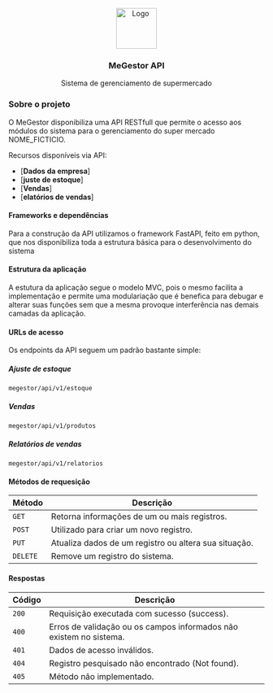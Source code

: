 <br />
<div align="center">
  <a href="https://github.com/othneildrew/Best-README-Template">
    <img src="images/logo.png" alt="Logo" width="80" height="80">
  </a>

  <h3 align="center">MeGestor API</h3>
  <p align="center">
    Sistema de gerenciamento de supermercado
  </p>
</div>

### Sobre o projeto

O MeGestor disponibiliza uma API RESTfull que permite o acesso aos módulos do sistema para o gerenciamento do super mercado NOME_FICTICIO.

Recursos disponíveis via API:
* [**Dados da empresa**]
* [**juste de estoque**]
* [**Vendas**]
* [**elatórios de vendas**]

#### Frameworks e dependências
Para a construção da API utilizamos o framework FastAPI, feito em python, que nos disponibiliza toda a estrutura básica para o desenvolvimento do sistema

#### Estrutura da aplicação
A estutura da aplicação segue o modelo MVC, pois o mesmo facilita a implementação e permite uma modulariação que é benefica para debugar e alterar suas
funções sem que a mesma provoque interferência nas demais camadas da aplicação.

#### URLs de acesso
Os endpoints da API seguem um padrão bastante simple:

##### Ajuste de estoque
```
megestor/api/v1/estoque
```

##### Vendas
```
megestor/api/v1/produtos
```

##### Relatórios de vendas
```
megestor/api/v1/relatorios
```

#### Métodos de requesição
| Método | Descrição |
|---|---|
| `GET` | Retorna informações de um ou mais registros. |
| `POST` | Utilizado para criar um novo registro. |
| `PUT` | Atualiza dados de um registro ou altera sua situação. |
| `DELETE` | Remove um registro do sistema. |

#### Respostas
| Código | Descrição |
|---|---|
| `200` | Requisição executada com sucesso (success).|
| `400` | Erros de validação ou os campos informados não existem no sistema.|
| `401` | Dados de acesso inválidos.|
| `404` | Registro pesquisado não encontrado (Not found).|
| `405` | Método não implementado.|

